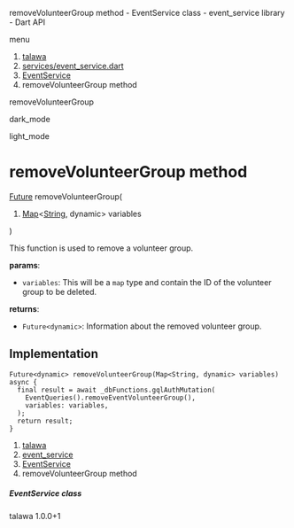 




removeVolunteerGroup method - EventService class - event\_service library - Dart API







menu

1. [talawa](../../index.html)
2. [services/event\_service.dart](../../file-___home_harshil_Desktop_open-source_palisadoes_talawa_lib_services_event_service/)
3. [EventService](../../file-___home_harshil_Desktop_open-source_palisadoes_talawa_lib_services_event_service/EventService-class.html)
4. removeVolunteerGroup method

removeVolunteerGroup


dark\_mode

light\_mode




# removeVolunteerGroup method


[Future](https://api.flutter.dev/flutter/dart-core/Future-class.html)
removeVolunteerGroup(

1. [Map](https://api.flutter.dev/flutter/dart-core/Map-class.html)<[String](https://api.flutter.dev/flutter/dart-core/String-class.html), dynamic> variables

)

This function is used to remove a volunteer group.

**params**:

* `variables`: This will be a `map` type and contain the ID of the volunteer group to be deleted.

**returns**:

* `Future<dynamic>`: Information about the removed volunteer group.

## Implementation

```
Future<dynamic> removeVolunteerGroup(Map<String, dynamic> variables) async {
  final result = await _dbFunctions.gqlAuthMutation(
    EventQueries().removeEventVolunteerGroup(),
    variables: variables,
  );
  return result;
}
```

 


1. [talawa](../../index.html)
2. [event\_service](../../file-___home_harshil_Desktop_open-source_palisadoes_talawa_lib_services_event_service/)
3. [EventService](../../file-___home_harshil_Desktop_open-source_palisadoes_talawa_lib_services_event_service/EventService-class.html)
4. removeVolunteerGroup method

##### EventService class





talawa
1.0.0+1






